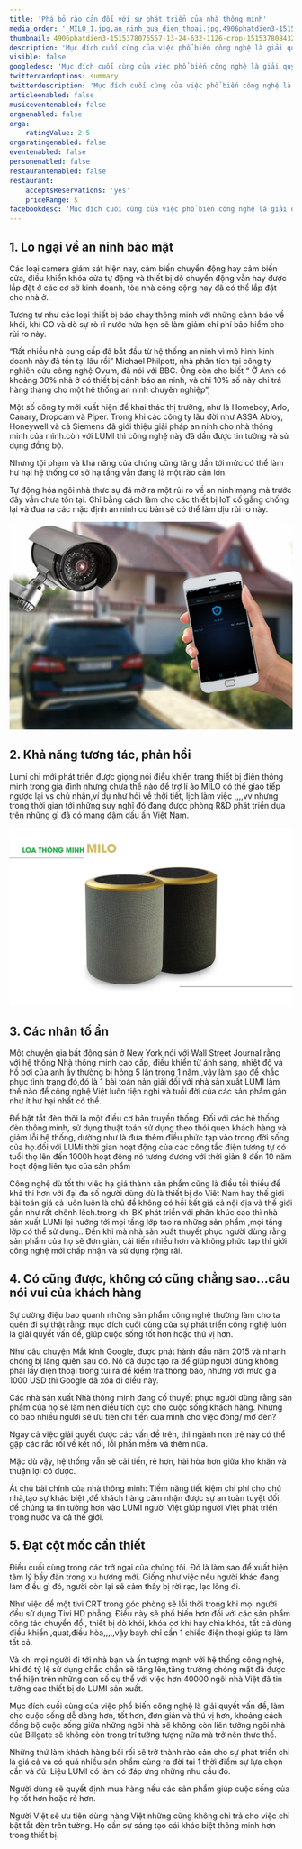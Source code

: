 ```yaml
---
title: 'Phá bỏ rào cản đối với sự phát triển của nhà thông minh'
media_order: '_MILO_1.jpg,an_ninh_qua_dien_thoai.jpg,4906phatdien3-1515378076557-13-24-632-1126-crop-1515378084325.jpg'
thumbnail: 4906phatdien3-1515378076557-13-24-632-1126-crop-1515378084325.jpg
description: 'Mục đích cuối cùng của việc phổ biến công nghệ là giải quyết vấn đề, làm cho cuộc sống dễ dàng hơn, tốt hơn, đơn giản và thú vị hơn, khoảng cách đồng bộ cuộc sống giữa những ngôi nhà sẽ không còn  liên tưởng ngôi nhà của Billgate sẽ không còn trong trí tưởng tượng nữa mà trở nên thực thế.'
visible: false
googledesc: 'Mục đích cuối cùng của việc phổ biến công nghệ là giải quyết vấn đề, làm cho cuộc sống dễ dàng hơn, tốt hơn, đơn giản và thú vị hơn, khoảng cách đồng bộ cuộc sống giữa những ngôi nhà sẽ không còn  liên tưởng ngôi nhà của Billgate sẽ không còn trong trí tưởng tượng nữa mà trở nên thực thế.'
twittercardoptions: summary
twitterdescription: 'Mục đích cuối cùng của việc phổ biến công nghệ là giải quyết vấn đề, làm cho cuộc sống dễ dàng hơn, tốt hơn, đơn giản và thú vị hơn, khoảng cách đồng bộ cuộc sống giữa những ngôi nhà sẽ không còn  liên tưởng ngôi nhà của Billgate sẽ không còn trong trí tưởng tượng nữa mà trở nên thực thế.'
articleenabled: false
musiceventenabled: false
orgaenabled: false
orga:
    ratingValue: 2.5
orgaratingenabled: false
eventenabled: false
personenabled: false
restaurantenabled: false
restaurant:
    acceptsReservations: 'yes'
    priceRange: $
facebookdesc: 'Mục đích cuối cùng của việc phổ biến công nghệ là giải quyết vấn đề, làm cho cuộc sống dễ dàng hơn, tốt hơn, đơn giản và thú vị hơn, khoảng cách đồng bộ cuộc sống giữa những ngôi nhà sẽ không còn  liên tưởng ngôi nhà của Billgate sẽ không còn trong trí tưởng tượng nữa mà trở nên thực thế.'
---
```


## 1. Lo ngại về an ninh bảo mật

Các loại camera giám sát hiện nay, cảm biến chuyển động hay cảm biến cửa, điều khiển khóa cửa  tự động và thiết bị dò chuyển động vẫn hay được lắp đặt ở các cơ sở kinh doanh, tòa nhà công cộng nay đã có thể lắp đặt cho nhà ở.

Tương tự như các loại thiết bị báo cháy thông minh với những cảnh báo về khói, khí CO và dò sự rò rỉ nước hứa hẹn sẽ làm giảm chi phí bảo hiểm cho rủi ro này.

“Rất nhiều nhà cung cấp đã bắt đầu từ hệ thống an ninh vì mô hình kinh doanh này đã tồn tại lâu rồi” Michael Philpott, nhà phân tích tại công ty nghiên cứu công nghệ Ovum, đã nói với BBC. Ông còn cho biết “ Ở Anh có khoảng 30% nhà ở có thiết bị cảnh báo an ninh, và chỉ 10% số này chi trả hàng tháng cho một hệ thống an ninh chuyên nghiệp”,

Một số công ty mới xuất hiện để khai thác thị trường, như là Homeboy, Arlo, Canary, Dropcam và Piper. Trong khi các công ty lâu đời như ASSA Abloy, Honeywell và cả Siemens đã giới thiệu giải pháp an ninh cho nhà thông minh của mình.còn với LUMI thì công nghệ này đã dần được tin tưởng và sủ dụng đồng bộ.

Nhưng tội phạm và khả năng của chúng cũng tăng dần tới mức có thể làm hư hại hệ thống cơ sở hạ tầng vẫn đang là một rào cản lớn.

Tự động hóa ngôi nhà thực sự đã mở ra một rủi ro về an ninh mạng mà trước đây vẫn chưa tồn tại. Chỉ bằng cách làm cho các thiết bị IoT cố gắng chống lại và đưa ra các mặc định an ninh cơ bản sẽ có thể làm dịu rủi ro này.

![nhà thông minh an ninh qua điện thoại](an_ninh_qua_dien_thoai.jpg)

## 2. Khả năng tương tác, phản hồi

Lumi chỉ mới phát triển được giọng nói điều khiển trang thiết bị điên thông minh trong gia đình nhưng chưa thể nào để trợ lí ảo MILO có thể giao tiếp ngược lại vs chủ nhân,ví dụ như hỏi về thời tiết, lịch làm việc ,,,,vv nhưng trong thời gian tới những suy nghĩ đó đang được phòng R&D phát triển dựa trên những gì đã có mang đậm dấu ấn Việt Nam.

![nhà thông minh loa lumi](_MILO_1.jpg)

## 3. Các nhân tố ẩn

Một chuyên gia bất động sản ở New York nói với Wall Street Journal rằng với hệ thống Nhà thông minh cao cấp, điều khiển từ ánh sáng, nhiệt độ và hồ bơi của anh ấy thường bị hỏng 5 lần trong 1 năm.,vậy làm sao để khắc phục tình trạng đó,đó là 1 bài toán nản giải đối với nhà sản xuất LUMI làm thế nào để công nghệ Việt luôn tiện nghi và tuổi đời của các sản phẩm gần như ít hư hại nhất có thể.

Để bật tắt đèn thôi là một điều cơ bản truyền thống. Đối với các hệ thống đèn thông minh, sử dụng thuật toán sử dụng theo thói quen khách hàng và giảm lỗi hệ thống, dường như là đưa thêm điều phức tạp vào trong đời sống của họ.đối với LUMi thời gian hoạt động của các công tắc điện tương tự có tuổi thọ lên đến 1000h hoạt động nó tương đương với thời giản 8 đến 10 năm hoạt động liên tục của sản phẩm

Công nghệ dù tốt thì viêc hạ giá thành sản phẩm cũng là điều tối thiểu để khả thi hơn với đại đa số người dùng  dù là thiết bị do Viêt Nam hay thế giới bài toán giá cả luôn luôn là chủ đề không có hồi kết giá cả nội địa và thế giới gần như rất chênh lêch.trong khi BK phát triển với phân khúc cao thì nhà sản xuất LUMi lại hướng tới mọi tầng lớp tao ra những sản phẩm ,mọi tầng lớp có thể sử dụng.. Đến khi mà nhà sản xuất thuyết phục người dùng rằng sản phẩm của họ sẽ đơn giản, cải tiến nhiều hơn và không phức tạp thì giới công nghệ mới chấp nhận và sử dụng rộng rãi. 

## 4. Có cũng được, không có cũng chẳng sao...câu nói vui của khách hàng

Sự cường điệu bao quanh những sản phẩm công nghệ thường làm cho ta quên đi sự thật rằng: mục đích cuối cùng của sự phát triển công nghệ luôn là giải quyết vấn đề, giúp cuộc sống tốt hơn hoặc thú vị hơn.

Như câu chuyện Mắt kính Google, được phát hành đầu năm 2015 và nhanh chóng bị lãng quên sau đó. Nó đã được tạo ra để giúp người dùng không phải lấy điện thoại trong túi ra để kiểm tra thông báo, nhưng với mức giá 1000 USD thì Google đã xóa đi điều này.

Các nhà sản xuất Nhà thông minh đang cố thuyết phục người dùng rằng sản phẩm của họ sẽ làm nên điều tích cực cho cuộc sống khách hàng. Nhưng có bao nhiều người sẽ ưu tiên chi tiền của mình cho việc đóng/ mở đèn?

Ngay cả việc giải quyết được các vấn đề trên, thì ngành non trẻ này có thể gặp các rắc rối về kết nối, lỗi phần mềm và thêm nữa.

Mặc dù vậy, hệ thống vẫn sẽ cải tiến, rẻ hơn, hài hòa hơn giữa khó khăn và thuận lợi có được.

Át chủ bài chính của nhà thông minh: Tiềm năng tiết kiệm chi phí cho chủ nhà,tạo sự khác biệt ,để khách hàng cảm nhận được sự an toàn tuyệt đối, để chúng ta tin tưởng hơn vào LUMI người Việt giúp người Việt phát triển trong nước và cả thế giới.

## 5. Đạt cột mốc cần thiết

Điều cuối cùng trong các trở ngại của chúng tôi. Đó là làm sao để xuất hiện tâm lý bầy đàn trong xu hướng mới. Giống như việc nếu người khác đang làm điều gì đó, người còn lại sẽ cảm thấy bị rời rạc, lạc lõng đi.

Như việc để một tivi CRT trong góc phòng sẽ lỗi thời trong khi mọi người đều sử dụng Tivi HD phẳng. Điều này sẽ phổ biến hơn đối với các sản phẩm công tác chuyển đổi, thiết bị dò khói, khóa cơ khí hay chìa khóa, tất cả dùng điều khiển ,quat,điều hòa,,,,,vậy bayh chỉ cần 1 chiếc điện thoại giúp ta làm tất cả.

Và khi mọi người đi tới nhà bạn và ấn tượng mạnh với hệ thống công nghệ, khi đó tỷ lệ sử dụng chắc chắn sẽ tăng lên,tăng trưởng chóng mặt đã được thể hiện trên những con số cụ thể với việc hơn 40000 ngôi nhà Việt đã tin tưởng các thiết bị do LUMI sản xuất.

Mục đích cuối cùng của việc phổ biến công nghệ là giải quyết vấn đề, làm cho cuộc sống dễ dàng hơn, tốt hơn, đơn giản và thú vị hơn, khoảng cách đồng bộ cuộc sống giữa những ngôi nhà sẽ không còn  liên tưởng ngôi nhà của Billgate sẽ không còn trong trí tưởng tượng nữa mà trở nên thực thế.

Những thứ làm khách hàng bối rối sẽ trở thành rào cản cho sự phát triển chỉ là giá cả và có quá nhiều sản phẩm cùng ra đời tại 1 thời điểm sự lựa chọn cần và đủ .Liệu LUMI có làm có đáp ứng những nhu cầu đó.

Người dùng sẽ quyết định mua hàng nếu các sản phẩm giúp cuộc sống của họ tốt hơn hoặc rẻ hơn.

Người Việt sẽ ưu tiên dùng hàng Việt  những cũng không chi trả cho việc chỉ bật tắt đèn trên tường. Họ cần sự sáng tạo cái khác biệt thông minh hơn trong thiết bị.